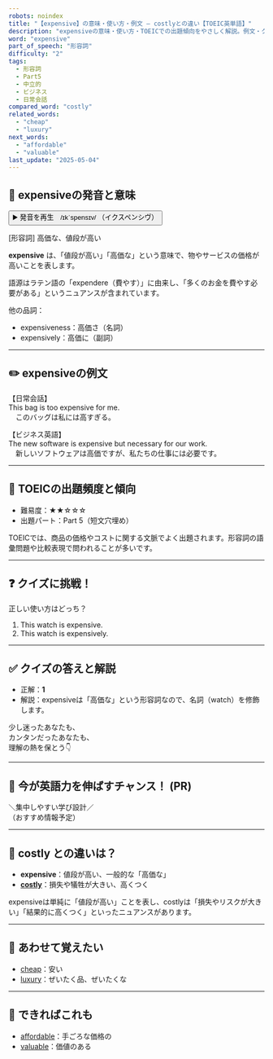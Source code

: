 ```yaml
---
robots: noindex
title: "【expensive】の意味・使い方・例文 ― costlyとの違い【TOEIC英単語】"
description: "expensiveの意味・使い方・TOEICでの出題傾向をやさしく解説。例文・クイズ付きでcostlyとの違いもわかりやすく学べます。"
word: "expensive"
part_of_speech: "形容詞"
difficulty: "2"
tags:
  - 形容詞
  - Part5
  - 中立的
  - ビジネス
  - 日常会話
compared_word: "costly"
related_words:
  - "cheap"
  - "luxury"
next_words:
  - "affordable"
  - "valuable"
last_update: "2025-05-04"
---
```


## 🔰 expensiveの発音と意味

<button class="play-audio" onclick="playTTS('expensive')">
  <span class="play-audio-main">
    ▶️ 発音を再生　/ɪkˈspensɪv/
  </span>
  <span class="play-audio-sub">
    （イクスペンシヴ）
  </span>
</button>

[形容詞] 高価な、値段が高い

**expensive** は、「値段が高い」「高価な」という意味で、物やサービスの価格が高いことを表します。

語源はラテン語の「expendere（費やす）」に由来し、「多くのお金を費やす必要がある」というニュアンスが含まれています。

他の品詞：  
- expensiveness：高価さ（名詞）
- expensively：高価に（副詞）

---

## ✏️ expensiveの例文

【日常会話】  
This bag is too expensive for me.  
　このバッグは私には高すぎる。

【ビジネス英語】  
The new software is expensive but necessary for our work.  
　新しいソフトウェアは高価ですが、私たちの仕事には必要です。

---

## 🎯 TOEICの出題頻度と傾向

- 難易度：★★☆☆☆
- 出題パート：Part 5（短文穴埋め）

TOEICでは、商品の価格やコストに関する文脈でよく出題されます。形容詞の語彙問題や比較表現で問われることが多いです。

---

## ❓ クイズに挑戦！

正しい使い方はどっち？

1. This watch is expensive.  
2. This watch is expensively.

---

## ✅ クイズの答えと解説

- 正解：**1**
- 解説：expensiveは「高価な」という形容詞なので、名詞（watch）を修飾します。

少し迷ったあなたも、  
カンタンだったあなたも、  
理解の熱を保とう👇️

---

## 🚀 今が英語力を伸ばすチャンス！ (PR)

<div class="info-center">
＼集中しやすい学び設計／<br>  
（おすすめ情報予定）
</div>

---

## 🤔  costly との違いは？

- **expensive**：値段が高い、一般的な「高価な」
- **[costly](/word/costly/)**：損失や犠牲が大きい、高くつく

expensiveは単純に「値段が高い」ことを表し、costlyは「損失やリスクが大きい」「結果的に高くつく」といったニュアンスがあります。

---

## 🧩 あわせて覚えたい

- [cheap](/word/cheap/)：安い
- [luxury](/word/luxury/)：ぜいたく品、ぜいたくな

---

## 📖 できればこれも

- [affordable](/word/affordable/)：手ごろな価格の
- [valuable](/word/valuable/)：価値のある

<!-- cvid: aid46_bid38 -->
